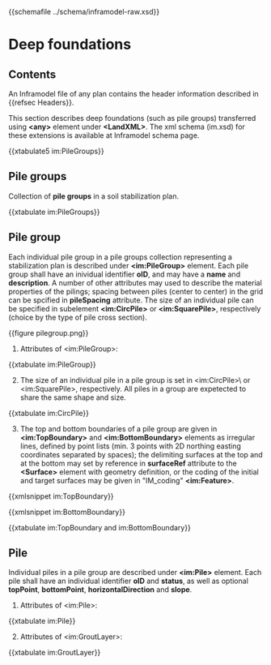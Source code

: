 {{schemafile ../schema/inframodel-raw.xsd}}
# Deep foundations

## Contents

An Inframodel file of any plan contains the header information described in {{refsec Headers}}.

This section describes deep foundations (such as pile groups) transferred using **\<any>** element under **\<LandXML>**. The xml schema (im.xsd) for these extensions is available at Inframodel schema page.

{{xtabulate5 im:PileGroups}}

## Pile groups

Collection of **pile groups** in a soil stabilization plan.

{{xtabulate im:PileGroups}}

## Pile group

Each individual pile group in a pile groups collection representing a stabilization plan is described under **\<im:PileGroup>** element. Each pile group shall have an inividual identifier **oID**, and may have a **name** and **description**. A number of other attributes may used to describe the material properties of the pilings; spacing between piles (center to center) in the grid can be spcified in **pileSpacing** attribute. The size of an individual pile can be specified in subelement **\<im:CircPile>** or **\<im:SquarePile>**, respectively (choice by the type of pile cross section).

{{figure pilegroup.png}}

1. Attributes of \<im:PileGroup>:

{{xtabulate im:PileGroup}}

2. The size of an individual pile in a pile group is set in \<im:CircPile>\ or \<im:SquarePile>\, respectively. All piles in a group are expetected to share the same shape and size.

{{xtabulate im:CircPile}}

3. The top and bottom boundaries of a pile group are given in **\<im:TopBoundary>** and **\<im:BottomBoundary>** elements as irregular lines, defined by point lists (min. 3 points with 2D northing easting coordinates separated by spaces); the delimiting surfaces at the top and at the bottom may set by reference in **surfaceRef** attribute to the **\<Surface>** element with geometry definition, or the coding of the initial and target surfaces may be given in "IM_coding" **\<im:Feature>**.

{{xmlsnippet im:TopBoundary}}

{{xmlsnippet im:BottomBoundary}}

{{xtabulate im:TopBoundary and im:BottomBoundary}}

## Pile

Individual piles in a pile group are described under **\<im:Pile>** element. Each pile shall have an individual identifier **oID** and **status**, as well as optional **topPoint**, **bottomPoint**, **horizontalDirection** and **slope**.

1. Attributes of \<im:Pile>:

{{xtabulate im:Pile}}

2. Attributes of \<im:GroutLayer>:

{{xtabulate im:GroutLayer}}
